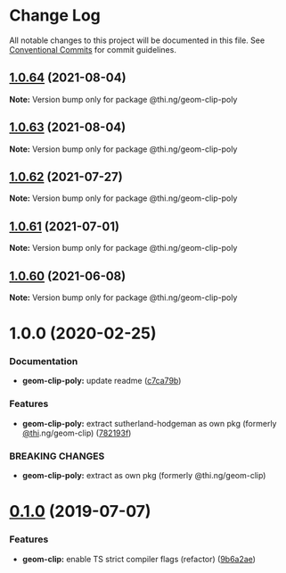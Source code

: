# Change Log

All notable changes to this project will be documented in this file.
See [Conventional Commits](https://conventionalcommits.org) for commit guidelines.

## [1.0.64](https://github.com/thi-ng/umbrella/compare/@thi.ng/geom-clip-poly@1.0.63...@thi.ng/geom-clip-poly@1.0.64) (2021-08-04)

**Note:** Version bump only for package @thi.ng/geom-clip-poly





## [1.0.63](https://github.com/thi-ng/umbrella/compare/@thi.ng/geom-clip-poly@1.0.62...@thi.ng/geom-clip-poly@1.0.63) (2021-08-04)

**Note:** Version bump only for package @thi.ng/geom-clip-poly





## [1.0.62](https://github.com/thi-ng/umbrella/compare/@thi.ng/geom-clip-poly@1.0.61...@thi.ng/geom-clip-poly@1.0.62) (2021-07-27)

**Note:** Version bump only for package @thi.ng/geom-clip-poly





## [1.0.61](https://github.com/thi-ng/umbrella/compare/@thi.ng/geom-clip-poly@1.0.60...@thi.ng/geom-clip-poly@1.0.61) (2021-07-01)

**Note:** Version bump only for package @thi.ng/geom-clip-poly





## [1.0.60](https://github.com/thi-ng/umbrella/compare/@thi.ng/geom-clip-poly@1.0.59...@thi.ng/geom-clip-poly@1.0.60) (2021-06-08)

**Note:** Version bump only for package @thi.ng/geom-clip-poly





# 1.0.0 (2020-02-25)


### Documentation

* **geom-clip-poly:** update readme ([c7ca79b](https://github.com/thi-ng/umbrella/commit/c7ca79b7e5e3d6badca2baa79fef8870ad9f9309))


### Features

* **geom-clip-poly:** extract sutherland-hodgeman as own pkg (formerly [@thi](https://github.com/thi).ng/geom-clip) ([782193f](https://github.com/thi-ng/umbrella/commit/782193f2fc06c18a564d5b983839f55b9143b4f7))


### BREAKING CHANGES

* **geom-clip-poly:** extract as own pkg (formerly @thi.ng/geom-clip)





# [0.1.0](https://github.com/thi-ng/umbrella/compare/@thi.ng/geom-clip@0.0.19...@thi.ng/geom-clip@0.1.0) (2019-07-07)

### Features

* **geom-clip:** enable TS strict compiler flags (refactor) ([9b6a2ae](https://github.com/thi-ng/umbrella/commit/9b6a2ae))
